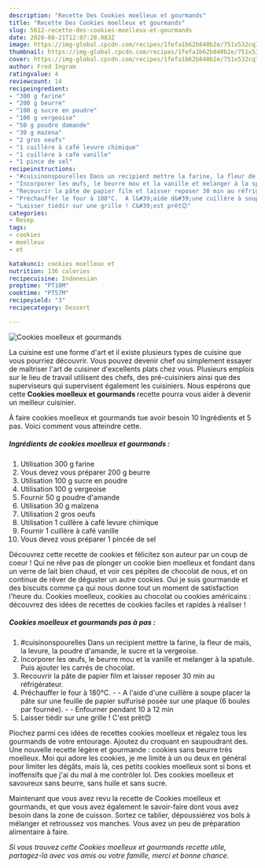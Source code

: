 ```yaml
---
description: "Recette Des Cookies moelleux et gourmands"
title: "Recette Des Cookies moelleux et gourmands"
slug: 5612-recette-des-cookies-moelleux-et-gourmands
date: 2020-08-21T12:07:28.083Z
image: https://img-global.cpcdn.com/recipes/1fefa1b62b840b2e/751x532cq70/cookies-moelleux-et-gourmands-photo-principale-de-la-recette.jpg
thumbnail: https://img-global.cpcdn.com/recipes/1fefa1b62b840b2e/751x532cq70/cookies-moelleux-et-gourmands-photo-principale-de-la-recette.jpg
cover: https://img-global.cpcdn.com/recipes/1fefa1b62b840b2e/751x532cq70/cookies-moelleux-et-gourmands-photo-principale-de-la-recette.jpg
author: Fred Ingram
ratingvalue: 4
reviewcount: 14
recipeingredient:
- "300 g farine"
- "200 g beurre"
- "100 g sucre en poudre"
- "100 g vergeoise"
- "50 g poudre damande"
- "30 g mazena"
- "2 gros oeufs"
- "1 cuillère à café levure chimique"
- "1 cuillère à café vanille"
- "1 pince de sel"
recipeinstructions:
- "#cuisinonspourelles Dans un recipient mettre la farine, la fleur de maïs, la levure, la poudre d&#39;amande, le sucre et la vergeoise."
- "Incorporer les œufs, le beurre mou et la vanille et melanger à la spatule. Puis ajouter les carrés de chocolat."
- "Recouvrir la pâte de papier film et laisser reposer 30 min au réfrigérateur."
- "Préchauffer le four à 180°C.  A l&#39;aide d&#39;une cuillère à soupe placer la pâte sur une feuille de papier sulfurisé posée sur une plaque (6 boules par fournée).   Enfourner pendant 10 à 12 min"
- "Laisser tiédir sur une grille ! C&#39;est prêt😊"
categories:
- Resep
tags:
- cookies
- moelleux
- et

katakunci: cookies moelleux et 
nutrition: 136 calories
recipecuisine: Indonesian
preptime: "PT10M"
cooktime: "PT57M"
recipeyield: "3"
recipecategory: Dessert

---
```



![Cookies moelleux et gourmands](https://img-global.cpcdn.com/recipes/1fefa1b62b840b2e/751x532cq70/cookies-moelleux-et-gourmands-photo-principale-de-la-recette.jpg)

La cuisine est une forme d'art et il existe plusieurs types de cuisine que vous pourriez découvrir. Vous pouvez devenir chef ou simplement essayer de maîtriser l'art de cuisiner d'excellents plats chez vous. Plusieurs emplois sur le lieu de travail utilisent des chefs, des pré-cuisiniers ainsi que des superviseurs qui supervisent également les cuisiniers. Nous espérons que cette <strong> Cookies moelleux et gourmands </strong> recette pourra vous aider à devenir un meilleur cuisinier.

<!--inarticleads1-->

À faire cookies moelleux et gourmands tue avoir besoin 10 Ingrédients et 5 pas. Voici comment vous atteindre cette.

##### Ingrédients de cookies moelleux et gourmands :

1. Utilisation 300 g farine
1. Vous devez vous préparer 200 g beurre
1. Utilisation 100 g sucre en poudre
1. Utilisation 100 g vergeoise
1. Fournir 50 g poudre d&#39;amande
1. Utilisation 30 g maïzena
1. Utilisation 2 gros oeufs
1. Utilisation 1 cuillère à café levure chimique
1. Fournir 1 cuillère à café vanille
1. Vous devez vous préparer 1 pincée de sel


Découvrez cette recette de cookies et félicitez son auteur par un coup de coeur ! Qui ne rêve pas de plonger un cookie bien moelleux et fondant dans un verre de lait bien chaud, et voir ces pépites de chocolat de nous, et on continue de rêver de déguster un autre cookies. Oui je suis gourmande et des biscuits comme ça qui nous donne tout un moment de satisfaction l&#39;heure du. Cookies moelleux, cookies au chocolat ou cookies américains : découvrez des idées de recettes de cookies faciles et rapides à réaliser ! 

<!--inarticleads2-->

##### Cookies moelleux et gourmands pas à pas :

1. #cuisinonspourelles Dans un recipient mettre la farine, la fleur de maïs, la levure, la poudre d&#39;amande, le sucre et la vergeoise.
1. Incorporer les œufs, le beurre mou et la vanille et melanger à la spatule. Puis ajouter les carrés de chocolat.
1. Recouvrir la pâte de papier film et laisser reposer 30 min au réfrigérateur.
1. Préchauffer le four à 180°C. -  - A l&#39;aide d&#39;une cuillère à soupe placer la pâte sur une feuille de papier sulfurisé posée sur une plaque (6 boules par fournée).  -  - Enfourner pendant 10 à 12 min
1. Laisser tiédir sur une grille ! C&#39;est prêt😊


Piochez parmi ces idées de recettes cookies moelleux et régalez tous les gourmands de votre entourage. Ajoutez du croquant en saupoudrant des. Une nouvelle recette légère et gourmande : cookies sans beurre très moelleux. Moi qui adore les cookies, je me limite à un ou deux en général pour limiter les dégâts, mais là, ces petits cookies moelleux sont si bons et inoffensifs que j&#39;ai du mal à me contrôler lol. Des cookies moelleux et savoureux sans beurre, sans huile et sans sucre. 

<!--inarticleads1-->

<p>
Maintenant que vous avez revu la recette de Cookies moelleux et gourmands, et que vous avez également le savoir-faire dont vous avez besoin dans la zone de cuisson. Sortez ce tablier, dépoussiérez vos bols à mélanger et retroussez vos manches. Vous avez un peu de préparation alimentaire à faire.
</p>

<p>
<i>Si vous trouvez cette Cookies moelleux et gourmands recette utile, partagez-la avec vos amis ou votre famille, merci et bonne chance.</i>
</p>
